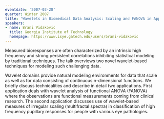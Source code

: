 ```yaml
---
eventdate: '2007-02-28'
quarter: Winter 2007
title: 'Wavelets in Biomedical Data Analysis: Scaling and FANOVA in Applications'
speakers:
- name: Brani Vidakovic
  title: Georgia Institute of Technology
  homepage: https://www.isye.gatech.edu/users/brani-vidakovic
---
```

Measured bioresponses are often characterized by an intrinsic high frequency and strong persistent correlations inhibiting statistical modeling by traditional techniques. The talk overviews two novel wavelet-based techniques for modeling such challenging data. 

Wavelet domains provide natural modeling environments for data that scale as well as for data consisting of continuous n-dimensional functions. We briefly discuss technicalities and describe in detail two applications. First application deals with wavelet analysis of functional ANOVA (FANOVA) where the observations are functional measurements coming from clinical research. The second application discusses use of wavelet-based measures of irregular scaling (multifractal spectra) in classification of high frequency pupillary responses for people with various eye pathologies.
